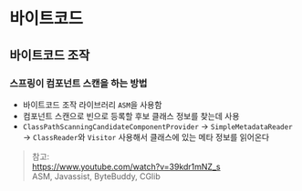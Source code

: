 # 바이트코드

## 바이트코드 조작

### 스프링이 컴포넌트 스캔을 하는 방법

- 바이트코드 조작 라이브러리 `ASM`을 사용함
- 컴포넌트 스캔으로 빈으로 등록할 후보 클래스 정보를 찾는데 사용
- `ClassPathScanningCandidateComponentProvider` -> `SimpleMetadataReader` -> `ClassReader`와 `Visitor` 사용해서 클래스에 있는 메타
  정보를 읽어온다

> 참고:
> <br>
> https://www.youtube.com/watch?v=39kdr1mNZ_s
> <br>
> ASM, Javassist, ByteBuddy, CGlib
